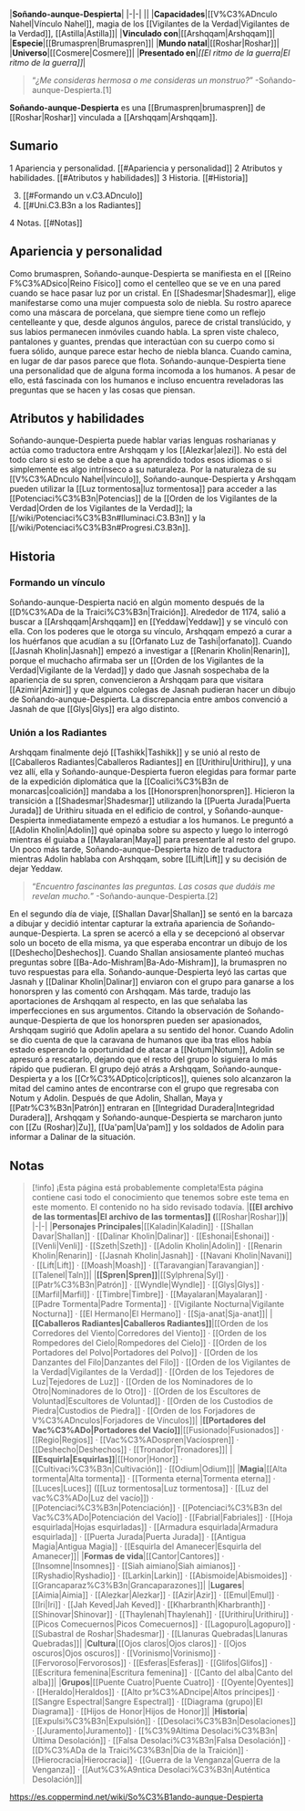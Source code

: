 

|**Soñando-aunque-Despierta**|
|-|-|
||
|**Capacidades**|[[V%C3%ADnculo Nahel\|Vínculo Nahel]], magia de los [[Vigilantes de la Verdad\|Vigilantes de la Verdad]], [[Astilla\|Astilla]]|
|**Vinculado con**|[[Arshqqam\|Arshqqam]]|
|**Especie**|[[Brumaspren\|Brumaspren]]|
|**Mundo natal**|[[Roshar\|Roshar]]|
|**Universo**|[[Cosmere\|Cosmere]]|
|**Presentado en**|*[[El ritmo de la guerra\|El ritmo de la guerra]]*|

>“*¿Me consideras hermosa o me consideras un monstruo?*”
\-Soñando-aunque-Despierta.[1]


**Soñando-aunque-Despierta** es una [[Brumaspren\|brumaspren]] de [[Roshar\|Roshar]] vinculada a [[Arshqqam\|Arshqqam]].

## Sumario

1 Apariencia y personalidad. [[#Apariencia y personalidad]] 
2 Atributos y habilidades. [[#Atributos y habilidades]] 
3 Historia. [[#Historia]] 

3. [[#Formando un v.C3.ADnculo]] 
3. [[#Uni.C3.B3n a los Radiantes]] 


4 Notas. [[#Notas]] 


## Apariencia y personalidad
Como brumaspren, Soñando-aunque-Despierta se manifiesta en el [[Reino F%C3%ADsico\|Reino Físico]] como el centelleo que se ve en una pared cuando se hace pasar luz por un cristal. En [[Shadesmar\|Shadesmar]], elige manifestarse como una mujer compuesta solo de niebla. Su rostro aparece como una máscara de porcelana, que siempre tiene como un reflejo centelleante y que, desde algunos ángulos, parece de cristal translúcido, y sus labios permanecen inmóviles cuando habla. La spren viste chaleco, pantalones y guantes, prendas que interactúan con su cuerpo como si fuera sólido, aunque parece estar hecho de niebla blanca. Cuando camina, en lugar de dar pasos parece que flota.
Soñando-aunque-Despierta tiene una personalidad que de alguna forma incomoda a los humanos. A pesar de ello, está fascinada con los humanos e incluso encuentra reveladoras las preguntas que se hacen y las cosas que piensan.

## Atributos y habilidades
Soñando-aunque-Despierta puede hablar varias lenguas rosharianas y actúa como traductora entre Arshqqam y los [[Alezkar\|alezi]]. No está del todo claro si esto se debe a que ha aprendido todos esos idiomas o si simplemente es algo intrínseco a su naturaleza.
Por la naturaleza de su [[V%C3%ADnculo Nahel\|vínculo]], Soñando-aunque-Despierta y Arshqqam pueden utilizar la [[Luz tormentosa\|luz tormentosa]] para acceder a las [[Potenciaci%C3%B3n\|Potencias]] de la [[Orden de los Vigilantes de la Verdad\|Orden de los Vigilantes de la Verdad]]; la [[/wiki/Potenciaci%C3%B3n#Iluminaci.C3.B3n]] y la [[/wiki/Potenciaci%C3%B3n#Progresi.C3.B3n]].

## Historia
### Formando un vínculo
Soñando-aunque-Despierta nació en algún momento después de la [[D%C3%ADa de la Traici%C3%B3n\|Traición]]. Alrededor de 1174, salió a buscar a [[Arshqqam\|Arshqqam]] en [[Yeddaw\|Yeddaw]] y se vinculó con ella. Con los poderes que le otorga su vínculo, Arshqqam empezó a curar a los huérfanos que acudían a su [[Orfanato Luz de Tashi\|orfanato]].
Cuando [[Jasnah Kholin\|Jasnah]] empezó a investigar a [[Renarin Kholin\|Renarin]], porque el muchacho afirmaba ser un [[Orden de los Vigilantes de la Verdad\|Vigilante de la Verdad]] y dado que Jasnah sospechaba de la apariencia de su spren, convencieron a Arshqqam para que visitara [[Azimir\|Azimir]] y que algunos colegas de Jasnah pudieran hacer un dibujo de Soñando-aunque-Despierta. La discrepancia entre ambos convenció a Jasnah de que [[Glys\|Glys]] era algo distinto.

### Unión a los Radiantes
Arshqqam finalmente dejó [[Tashikk\|Tashikk]] y se unió al resto de [[Caballeros Radiantes\|Caballeros Radiantes]] en [[Urithiru\|Urithiru]], y una vez allí, ella y Soñando-aunque-Despierta fueron elegidas para formar parte de la expedición diplomática que la [[Coalici%C3%B3n de monarcas\|coalición]] mandaba a los [[Honorspren\|honorspren]]. Hicieron la transición a [[Shadesmar\|Shadesmar]] utilizando la [[Puerta Jurada\|Puerta Jurada]] de Urithiru situada en el edificio de control, y Soñando-aunque-Despierta inmediatamente empezó a estudiar a los humanos. Le preguntó a [[Adolin Kholin\|Adolin]] qué opinaba sobre su aspecto y luego lo interrogó mientras él guiaba a [[Mayalaran\|Maya]] para presentarle al resto del grupo. Un poco más tarde, Soñando-aunque-Despierta hizo de traductora mientras Adolin hablaba con Arshqqam, sobre [[Lift\|Lift]] y su decisión de dejar Yeddaw.

>“*Encuentro fascinantes las preguntas. Las cosas que dudáis me revelan mucho.*”
\-Soñando-aunque-Despierta.[2]

En el segundo día de viaje, [[Shallan Davar\|Shallan]] se sentó en la barcaza a dibujar y decidió intentar capturar la extraña apariencia de Soñando-aunque-Despierta. La spren se acercó a ella y se decepcionó al observar solo un boceto de ella misma, ya que esperaba encontrar un dibujo de los [[Deshecho\|Deshechos]]. Cuando Shallan ansiosamente planteó muchas preguntas sobre [[Ba-Ado-Mishram\|Ba-Ado-Mishram]], la brumaspren no tuvo respuestas para ella.
Soñando-aunque-Despierta leyó las cartas que Jasnah y [[Dalinar Kholin\|Dalinar]] enviaron con el grupo para ganarse a los honorspren y las comentó con Arshqqam. Más tarde, tradujo las aportaciones de Arshqqam al respecto, en las que señalaba las imperfecciones en sus argumentos. Citando la observación de Soñando-aunque-Despierta de que los honorspren pueden ser apasionados, Arshqqam sugirió que Adolin apelara a su sentido del honor.
Cuando Adolin se dio cuenta de que la caravana de humanos que iba tras ellos había estado esperando la oportunidad de atacar a [[Notum\|Notum]], Adolin se apresuró a rescatarlo, dejando que el resto del grupo lo siguiera lo más rápido que pudieran. El grupo dejó atrás a Arshqqam, Soñando-aunque-Despierta y a los [[Cr%C3%ADptico\|crípticos]], quienes solo alcanzaron la mitad del camino antes de encontrarse con el grupo que regresaba con Notum y Adolin.
Después de que Adolin, Shallan, Maya y [[Patr%C3%B3n\|Patrón]] entraran en [[Integridad Duradera\|Integridad Duradera]], Arshqqam y Soñando-aunque-Despierta se marcharon junto con [[Zu (Roshar)\|Zu]], [[Ua'pam\|Ua'pam]] y los soldados de Adolin para informar a Dalinar de la situación.

## Notas

> [!info] ¡Esta página está probablemente completa!Esta página contiene casi todo el conocimiento que tenemos sobre este tema en este momento.
El contenido no ha sido revisado todavía.
|**[[El archivo de las tormentas\|El archivo de las tormentas]] (**[[Roshar\|Roshar]]**)**|
|-|-|
|**Personajes Principales**|[[Kaladin\|Kaladin]] · [[Shallan Davar\|Shallan]] · [[Dalinar Kholin\|Dalinar]] · [[Eshonai\|Eshonai]] · [[Venli\|Venli]] · [[Szeth\|Szeth]] · [[Adolin Kholin\|Adolin]] · [[Renarin Kholin\|Renarin]] · [[Jasnah Kholin\|Jasnah]] · [[Navani Kholin\|Navani]] · [[Lift\|Lift]] · [[Moash\|Moash]] · [[Taravangian\|Taravangian]] · [[Talenel\|Taln]]|
|**[[Spren\|Spren]]**|[[Sylphrena\|Syl]] · [[Patr%C3%B3n\|Patrón]] · [[Wyndle\|Wyndle]] · [[Glys\|Glys]] · [[Marfil\|Marfil]] · [[Timbre\|Timbre]] · [[Mayalaran\|Mayalaran]] · [[Padre Tormenta\|Padre Tormenta]] · [[Vigilante Nocturna\|Vigilante Nocturna]] · [[El Hermano\|El Hermano]] · [[Sja-anat\|Sja-anat]]|
|**[[Caballeros Radiantes\|Caballeros Radiantes]]**|[[Orden de los Corredores del Viento\|Corredores del Viento]] · [[Orden de los Rompedores del Cielo\|Rompedores del Cielo]] · [[Orden de los Portadores del Polvo\|Portadores del Polvo]] · [[Orden de los Danzantes del Filo\|Danzantes del Filo]] · [[Orden de los Vigilantes de la Verdad\|Vigilantes de la Verdad]] · [[Orden de los Tejedores de Luz\|Tejedores de Luz]] · [[Orden de los Nominadores de lo Otro\|Nominadores de lo Otro]] · [[Orden de los Escultores de Voluntad\|Escultores de Voluntad]] · [[Orden de los Custodios de Piedra\|Custodios de Piedra]] · [[Orden de los Forjadores de V%C3%ADnculos\|Forjadores de Vínculos]]|
|**[[Portadores del Vac%C3%ADo\|Portadores del Vacío]]**|[[Fusionado\|Fusionados]] · [[Regio\|Regios]] · [[Vac%C3%ADospren\|Vacíospren]] · [[Deshecho\|Deshechos]] · [[Tronador\|Tronadores]]|
|**[[Esquirla\|Esquirlas]]**|[[Honor\|Honor]] · [[Cultivaci%C3%B3n\|Cultivación]] · [[Odium\|Odium]]|
|**Magia**|[[Alta tormenta\|Alta tormenta]] · [[Tormenta eterna\|Tormenta eterna]] · [[Luces\|Luces]] ([[Luz tormentosa\|Luz tormentosa]] · [[Luz del vac%C3%ADo\|Luz del vacío]]) · [[Potenciaci%C3%B3n\|Potenciación]] · [[Potenciaci%C3%B3n del Vac%C3%ADo\|Potenciación del Vacío]] · [[Fabrial\|Fabriales]] · [[Hoja esquirlada\|Hojas esquirladas]] · [[Armadura esquirlada\|Armadura esquirlada]] · [[Puerta Jurada\|Puerta Jurada]] · [[Antigua Magia\|Antigua Magia]] · [[Esquirla del Amanecer\|Esquirla del Amanecer]]|
|**Formas de vida**|[[Cantor\|Cantores]] · [[Insomne\|Insomnes]] · [[Siah aimiano\|Siah aimianos]] · [[Ryshadio\|Ryshadio]] · [[Larkin\|Larkin]] · [[Abismoide\|Abismoides]] · [[Grancaparaz%C3%B3n\|Grancaparazones]]|
|**Lugares**|[[Aimia\|Aimia]] · [[Alezkar\|Alezkar]] · [[Azir\|Azir]] · [[Emul\|Emul]] · [[Iri\|Iri]] · [[Jah Keved\|Jah Keved]] · [[Kharbranth\|Kharbranth]] · [[Shinovar\|Shinovar]] · [[Thaylenah\|Thaylenah]] · [[Urithiru\|Urithiru]] · [[Picos Comecuernos\|Picos Comecuernos]] · [[Lagopuro\|Lagopuro]] · [[Subastral de Roshar\|Shadesmar]] · [[Llanuras Quebradas\|Llanuras Quebradas]]|
|**Cultura**|[[Ojos claros\|Ojos claros]] · [[Ojos oscuros\|Ojos oscuros]] · [[Vorinismo\|Vorinismo]] · [[Fervoroso\|Fervorosos]] · [[Esferas\|Esferas]] · [[Glifos\|Glifos]] · [[Escritura femenina\|Escritura femenina]] · [[Canto del alba\|Canto del alba]]|
|**Grupos**|[[Puente Cuatro\|Puente Cuatro]] · [[Oyente\|Oyentes]] · [[Heraldo\|Heraldos]] · [[Alto pr%C3%ADncipe\|Altos príncipes]] · [[Sangre Espectral\|Sangre Espectral]] · [[Diagrama (grupo)\|El Diagrama]] · [[Hijos de Honor\|Hijos de Honor]]|
|**Historia**|[[Expulsi%C3%B3n\|Expulsión]] · [[Desolaci%C3%B3n\|Desolaciones]] · [[Juramento\|Juramento]] · [[%C3%9Altima Desolaci%C3%B3n\|Última Desolación]] · [[Falsa Desolaci%C3%B3n\|Falsa Desolación]] · [[D%C3%ADa de la Traici%C3%B3n\|Día de la Traición]] · [[Hierocracia\|Hierocracia]] · [[Guerra de la Venganza\|Guerra de la Venganza]] · [[Aut%C3%A9ntica Desolaci%C3%B3n\|Auténtica Desolación]]|



https://es.coppermind.net/wiki/So%C3%B1ando-aunque-Despierta